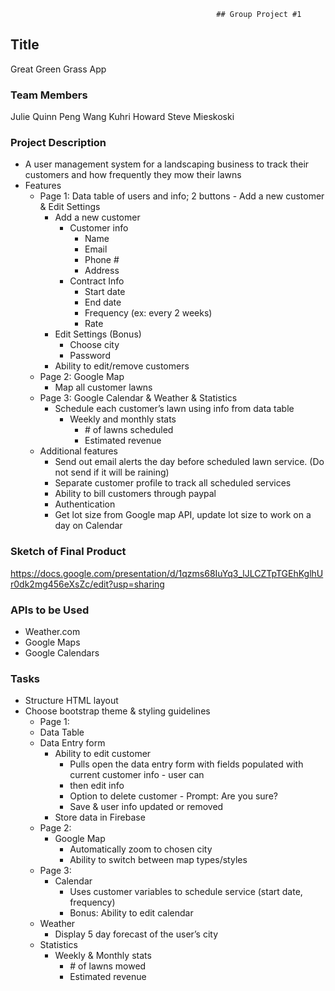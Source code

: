                                                   ## Group Project #1
 
## Title
Great Green Grass App
 
### Team Members
Julie Quinn
Peng Wang
Kuhri Howard
Steve Mieskoski
 
### Project Description
* A user management system for a landscaping business to track their customers and how frequently they mow their lawns
* Features 
    * Page 1:  Data table of users and info; 2 buttons - Add a new customer & Edit Settings
        * Add a new customer
            * Customer info
                * Name
                * Email
                * Phone #
                * Address
            * Contract Info
                * Start date
                * End date
                * Frequency (ex: every 2 weeks)
                * Rate
        * Edit Settings (Bonus)
            * Choose city
            * Password
        * Ability to edit/remove customers
    * Page 2:  Google Map 
        * Map all customer lawns
    * Page 3:  Google Calendar & Weather & Statistics
        * Schedule each customer’s lawn using info from data table
            * Weekly and monthly stats
                * \# of lawns scheduled
                * Estimated revenue
    * Additional features
        * Send out email alerts the day before scheduled lawn service. (Do not send if it will be raining)
        * Separate customer profile to track all scheduled services
        * Ability to bill customers through paypal
        * Authentication
        * Get lot size from Google map API, update lot size to work on a day on Calendar
 
### Sketch of Final Product
https://docs.google.com/presentation/d/1qzms68IuYq3_lJLCZTpTGEhKglhUr0dk2mg456eXsZc/edit?usp=sharing
 
 
### APIs to be Used
* Weather.com
* Google Maps
* Google Calendars
 
### Tasks
* Structure HTML layout
* Choose bootstrap theme & styling guidelines
    * Page 1:  
    * Data Table
    * Data Entry form
        * Ability to edit customer 
            * Pulls open the data entry form with fields populated with current customer info - user can 
            * then edit info 
            * Option to delete customer - Prompt: Are you sure?
            * Save & user info updated or removed
        * Store data in Firebase
    * Page 2:
        * Google Map
            * Automatically zoom to chosen city
            * Ability to switch between map types/styles
    * Page 3:
        * Calendar
            * Uses customer variables to schedule service (start date, frequency)
            * Bonus: Ability to edit calendar
    * Weather
        * Display 5 day forecast of the user’s city
    * Statistics
        * Weekly & Monthly stats
            * \# of lawns mowed
            * Estimated revenue
